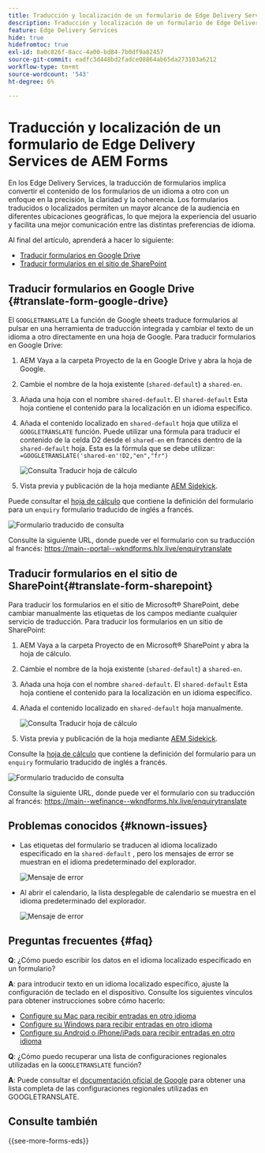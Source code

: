 ```yaml
---
title: Traducción y localización de un formulario de Edge Delivery Services de AEM Forms
description: Traducción y localización de un formulario de Edge Delivery Services de AEM Forms
feature: Edge Delivery Services
hide: true
hidefromtoc: true
exl-id: 8a0c826f-8acc-4a00-bd84-7b0df9a82457
source-git-commit: eadfc3d448bd2fadce08864ab65da273103a6212
workflow-type: tm+mt
source-wordcount: '543'
ht-degree: 6%

---
```



# Traducción y localización de un formulario de Edge Delivery Services de AEM Forms

En los Edge Delivery Services, la traducción de formularios implica convertir el contenido de los formularios de un idioma a otro con un enfoque en la precisión, la claridad y la coherencia. Los formularios traducidos o localizados permiten un mayor alcance de la audiencia en diferentes ubicaciones geográficas, lo que mejora la experiencia del usuario y facilita una mejor comunicación entre las distintas preferencias de idioma.


Al final del artículo, aprenderá a hacer lo siguiente:

* [Traducir formularios en Google Drive](#translate-form-google-drive)
* [Traducir formularios en el sitio de SharePoint](#translate-form-sharepoint)

## Traducir formularios en Google Drive {#translate-form-google-drive}

El `GOOGLETRANSLATE` La función de Google sheets traduce formularios al pulsar en una herramienta de traducción integrada y cambiar el texto de un idioma a otro directamente en una hoja de Google. Para traducir formularios en Google Drive:

1. AEM Vaya a la carpeta Proyecto de la en Google Drive y abra la hoja de Google.
2. Cambie el nombre de la hoja existente (`shared-default`) a `shared-en`.
3. Añada una hoja con el nombre `shared-default`. El `shared-default` Esta hoja contiene el contenido para la localización en un idioma específico.
4. Añada el contenido localizado en `shared-default` hoja que utiliza el `GOOGLETRANSLATE` función.
Puede utilizar una fórmula para traducir el contenido de la celda D2 desde el `shared-en` en francés dentro de la `shared-default` hoja. Esta es la fórmula que se debe utilizar:
   `=GOOGLETRANSLATE('shared-en'!D2,"en","fr")`

   ![Consulta Traducir hoja de cálculo](/help/forms/assets/translate-enquiry-spreadsheet.png)

5. Vista previa y publicación de la hoja mediante [AEM Sidekick](https://www.aem.live/developer/tutorial#preview-and-publish-your-content).

Puede consultar el [hoja de cálculo](/help/forms/assets/enquirytranslate.xlsx) que contiene la definición del formulario para un `enquiry` formulario traducido de inglés a francés.

![Formulario traducido de consulta](/help/forms/assets/translate-form-french.png)

Consulte la siguiente URL, donde puede ver el formulario con su traducción al francés: https://main--portal--wkndforms.hlx.live/enquirytranslate

## Traducir formularios en el sitio de SharePoint{#translate-form-sharepoint}

Para traducir los formularios en el sitio de Microsoft® SharePoint, debe cambiar manualmente las etiquetas de los campos mediante cualquier servicio de traducción. Para traducir los formularios en un sitio de SharePoint:

1. AEM Vaya a la carpeta Proyecto de en Microsoft® SharePoint y abra la hoja de cálculo.
2. Cambie el nombre de la hoja existente (`shared-default`) a `shared-en`.
3. Añada una hoja con el nombre `shared-default`. El `shared-default` Esta hoja contiene el contenido para la localización en un idioma específico.
4. Añada el contenido localizado en `shared-default` hoja manualmente.

   ![Consulta Traducir hoja de cálculo](/help/forms/assets/translate-enquiry-sp-spreadsheet.png)

5. Vista previa y publicación de la hoja mediante [AEM Sidekick](https://www.aem.live/developer/tutorial#preview-and-publish-your-content).

Consulte la [hoja de cálculo](/help/forms/assets/enquirytranslate-sp.xlsx) que contiene la definición del formulario para un `enquiry` formulario traducido de inglés a francés.

![Formulario traducido de consulta](/help/forms/assets/translate-form-french.png)

Consulte la siguiente URL, donde puede ver el formulario con su traducción al francés: https://main--wefinance--wkndforms.hlx.live/enquirytranslate

## Problemas conocidos {#known-issues}

* Las etiquetas del formulario se traducen al idioma localizado especificado en la `shared-default` , pero los mensajes de error se muestran en el idioma predeterminado del explorador.

  ![Mensaje de error](/help/forms/assets/translate-error-message.png)

* Al abrir el calendario, la lista desplegable de calendario se muestra en el idioma predeterminado del explorador.

  ![Mensaje de error](/help/forms/assets/translate-calender-display.png)


## Preguntas frecuentes {#faq}

**Q**: ¿Cómo puedo escribir los datos en el idioma localizado especificado en un formulario?

**A**: para introducir texto en un idioma localizado específico, ajuste la configuración de teclado en el dispositivo. Consulte los siguientes vínculos para obtener instrucciones sobre cómo hacerlo:

* [Configure su Mac para recibir entradas en otro idioma](https://support.apple.com/en-in/guide/mac-help/mchlp1406/mac)
* [Configure su Windows para recibir entradas en otro idioma](https://support.microsoft.com/en-us/windows/manage-the-input-and-display-language-settings-in-windows-12a10cb4-8626-9b77-0ccb-5013e0c7c7a2#:~:text=Select%20the%20Start%20%3E%20Settings%20%3E%20Time,you%20want%2C%20then%20select%20Options)
* [Configure su Android o iPhone/iPads para recibir entradas en otro idioma](https://support.google.com/gboard/answer/7068494?hl=en&amp;co=GENIE.Platform%3DAndroid)


**Q**: ¿Cómo puedo recuperar una lista de configuraciones regionales utilizadas en la `GOOGLETRANSLATE` función?

**A**: Puede consultar el [documentación oficial de Google](https://cloud.google.com/translate/docs/languages) para obtener una lista completa de las configuraciones regionales utilizadas en GOOGLETRANSLATE.

## Consulte también

{{see-more-forms-eds}}

